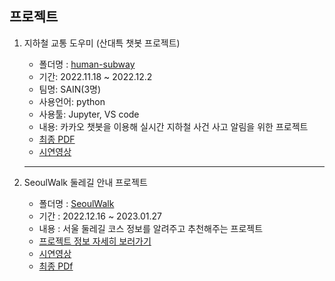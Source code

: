 ## 프로젝트
 1. 지하철 교통 도우미 (산대특 챗봇 프로젝트)
    - 폴더명 : [human-subway](https://github.com/gdr1112/project/tree/main/human-subway)    
    - 기간: 2022.11.18 ~ 2022.12.2
    - 팀명: SAIN(3명)
    - 사용언어: python
    - 사용툴: Jupyter, VS code
    - 내용: 카카오 챗봇을 이용해 실시간 지하철 사건 사고 알림을 위한 프로젝트
    - [최종 PDF](https://github.com/gdr1112/project/blob/main/human-subway/%EC%A7%80%ED%95%98%EC%B2%A0%20%EA%B5%90%ED%86%B5%20%EB%8F%84%EC%9A%B0%EB%AF%B8%20%EC%B1%97%EB%B4%87.pdf)
    - [시연영상](https://www.youtube.com/watch?v=TVT5QuFyewY)
    
    ---
2. SeoulWalk 둘레길 안내 프로젝트
    - 폴더명 : [SeoulWalk](https://github.com/gdr1112/project/tree/main/SeoulWalk/SeoulWalk)
    - 기간 : 2022.12.16 ~ 2023.01.27
    - 내용 : 서울 둘레길 코스 정보를 알려주고 추천해주는 프로젝트
    - [프로젝트 정보 자세히 보러가기](https://github.com/gdr1112/project/tree/main/SeoulWalk)
    - [시연영상](https://www.youtube.com/watch?v=FQA0DWPVtXA)
    - [최종 PDf](https://github.com/gdr1112/project/blob/main/SeoulWalk/SeoulWalk/PDF/Seoul%20Walk.pdf)
    

